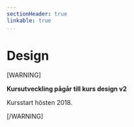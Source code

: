 ```yaml
---
sectionHeader: true
linkable: true
...
```

Design
=======================

[WARNING]

**Kursutveckling pågår till kurs design v2**

Kursstart hösten 2018.

[/WARNING]
